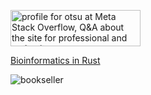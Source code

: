 <a href="https://meta.stackoverflow.com/users/5814011/otsu"><img src="https://meta.stackoverflow.com/users/flair/5814011.png" width="208" height="58" alt="profile for otsu at Meta Stack Overflow, Q&amp;A about the site for professional and enthusiast programmers" title="profile for otsu at Meta Stack Overflow, Q&amp;A about the site for professional and enthusiast programmers"></a>

[Bioinformatics in Rust](https://kana4.github.io/bioinformatics_rust_book/Chapter_1/1_0_Introduction.html)

![bookseller](./bookseller.gif)

[](https://www.kaggle.com/chrispr)

[](https://hub.docker.com/r/windybasket/public)

[](./thumbsup.gif)
[](http://webcomic.ohtabooks.com/ashita/)

[](https://chap.manganelo.com/manga-ny89218/chapter-1)

[](https://codepen.io/topics/)

[](https://data.stackexchange.com/stackoverflow/queries)

[](https://www.airdna.co/vacation-rental-data/app/jp/hiroshima-ken/naka-ku/overview)

[](https://h2oai.github.io/db-benchmark/)

[](https://www2.deloitte.com/ca/en/pages/about-deloitte/articles/covid-dashboard.html?is=5e8d4f149b0f225dde35ccbe)

[](https://www.shodan.io/search?query=ver2.4+rev0+country%3A%22JP%22+has_screenshot%3Atrue)

[](https://yomi.yoroi.company/upload)

[](https://opendata.rapid7.com/)

[](https://bazaar.abuse.ch/)

[](https://www.exploit-db.com/google-hacking-database)
